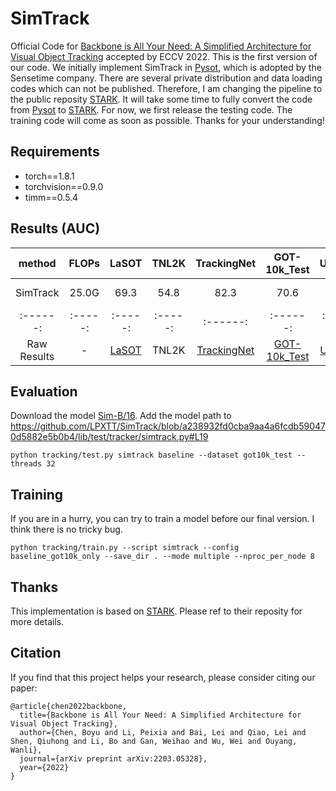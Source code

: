 SimTrack
=========================================
Official Code for [Backbone is All Your Need: A Simplified Architecture for Visual Object Tracking](https://arxiv.org/abs/2107.02960) accepted by ECCV 2022.
This is the first version of our code.
We initially implement SimTrack in [Pysot](https://github.com/STVIR/pysot), which is adopted by the Sensetime company. 
There are several private distribution and data loading codes which can not be published.
Therefore, I am changing the pipeline to the public reposity [STARK](https://github.com/researchmm/Stark).
It will take some time to fully convert the code from [Pysot](https://github.com/STVIR/pysot) to [STARK](https://github.com/researchmm/Stark).
For now, we first release the testing code. The training code will come as soon as possible. Thanks for your understanding!

## Requirements
- torch==1.8.1
- torchvision==0.9.0
- timm==0.5.4


## Results (AUC)
|method|  FLOPs    |   LaSOT | TNL2K | TrackingNet | GOT-10k_Test | UAV123  | model|
|:------:|:-----:|:-----:|:-----:|:------:|:------:|:------:|:------:|
|SimTrack| 25.0G | 69.3 | 54.8 | 82.3 | 70.6 | 69.8| [Sim-B/16](https://drive.google.com/file/d/19iSJi14yfJsi_XN5bfKdkBPUHgFzagg9/view?usp=sharing)|
|:------:|:-----:|:-----:|:-----:|:------:|:------:|:------:|:------:|
|Raw Results| - | [LaSOT](https://drive.google.com/file/d/1bVohxZGlpdTmEwIm0IRB9vbM6hIZOKpy/view?usp=sharing) | TNL2K | [TrackingNet](https://drive.google.com/file/d/1nnQqXN4BkUd6CORieHmGuTKSvo0rAZAZ/view?usp=sharing) | [GOT-10k_Test](https://drive.google.com/file/d/1G5HgEUUkx8EWglvTFpZrJ5plKDqHCF9X/view?usp=sharing) | [UAV123](https://drive.google.com/file/d/1U6SnBZLMqgPqFv-Gg0TvP6dtserjo5RA/view?usp=sharing) | - |


## Evaluation
Download the model [Sim-B/16](https://drive.google.com/file/d/19iSJi14yfJsi_XN5bfKdkBPUHgFzagg9/view?usp=sharing). Add the model path to https://github.com/LPXTT/SimTrack/blob/a238932fd0cba9aa4a6fcdb590470d5882e5b0b4/lib/test/tracker/simtrack.py#L19
```
python tracking/test.py simtrack baseline --dataset got10k_test --threads 32
```

## Training
If you are in a hurry, you can try to train a model before our final version. I think there is no tricky bug.
```
python tracking/train.py --script simtrack --config baseline_got10k_only --save_dir . --mode multiple --nproc_per_node 8
```

## Thanks
This implementation is based on [STARK](https://github.com/researchmm/Stark). Please ref to their reposity for more details.

## Citation
If you find that this project helps your research, please consider citing our paper:
```
@article{chen2022backbone,
  title={Backbone is All Your Need: A Simplified Architecture for Visual Object Tracking},
  author={Chen, Boyu and Li, Peixia and Bai, Lei and Qiao, Lei and Shen, Qiuhong and Li, Bo and Gan, Weihao and Wu, Wei and Ouyang, Wanli},
  journal={arXiv preprint arXiv:2203.05328},
  year={2022}
}
